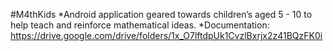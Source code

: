 #M4thKids
*Android application geared towards children’s aged 5 - 10 to help teach and reinforce mathematical ideas. 
*Documentation: https://drive.google.com/drive/folders/1x_O7lftdpUk1CvzlBxrjx2z41BQzFK0i
